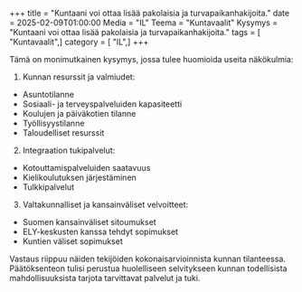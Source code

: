 +++
title = "Kuntaani voi ottaa lisää pakolaisia ja turvapaikanhakijoita."
date = 2025-02-09T01:00:00
Media = "IL"
Teema = "Kuntavaalit"
Kysymys = "Kuntaani voi ottaa lisää pakolaisia ja turvapaikanhakijoita."
tags = [ "Kuntavaalit",]
category = [ "IL",]
+++

Tämä on monimutkainen kysymys, jossa tulee huomioida useita näkökulmia:

1. Kunnan resurssit ja valmiudet:
- Asuntotilanne
- Sosiaali- ja terveyspalveluiden kapasiteetti
- Koulujen ja päiväkotien tilanne
- Työllisyystilanne
- Taloudelliset resurssit

2. Integraation tukipalvelut:
- Kotouttamispalveluiden saatavuus
- Kielikoulutuksen järjestäminen
- Tulkkipalvelut

3. Valtakunnalliset ja kansainväliset velvoitteet:
- Suomen kansainväliset sitoumukset
- ELY-keskusten kanssa tehdyt sopimukset
- Kuntien väliset sopimukset

Vastaus riippuu näiden tekijöiden kokonaisarvioinnista kunnan tilanteessa. Päätöksenteon tulisi perustua huolelliseen selvitykseen kunnan todellisista mahdollisuuksista tarjota tarvittavat palvelut ja tuki.